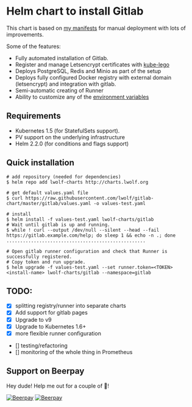 # Helm chart to install Gitlab

This chart is based on [my manifests](https://github.com/lwolf/kubernetes-gitlab) 
for manual deployment with lots of improvements.

 
Some of the features:
* Fully automated installation of Gitlab. 
* Register and manage Letsencrypt certificates with [kube-lego](https://github.com/jetstack/kube-lego)
* Deploys PostgreSQL, Redis and Minio as part of the setup
* Deploys fully configured Docker registry with external domain (letsencrypt) and integration with gitlab.
* Semi-automatic creating of Runner
* Ability to customize any of the [environment variables](https://github.com/sameersbn/docker-gitlab#available-configuration-parameters)

## Requirements
* Kubernetes 1.5 (for StatefulSets support).
* PV support on the underlying infrastructure
* Helm 2.2.0 (for conditions and flags support)

## Quick installation

```
# add repository (needed for dependencies)
$ helm repo add lwolf-charts http://charts.lwolf.org

# get default values.yaml file
$ curl https://raw.githubusercontent.com/lwolf/gitlab-chart/master/gitlab/values.yaml -o values-test.yaml

# install
$ helm install -f values-test.yaml lwolf-charts/gitlab
# Wait until gitlab is up and running.
$ while ! curl --output /dev/null --silent --head --fail https://gitlab.example.com/help; do sleep 1 && echo -n .; done
...................................................

# Open gitlab runner configuration and check that Runner is successfully registered.
# Copy token and run upgrade.
$ helm upgrade -f values-test.yaml --set runner.token=<TOKEN> <install-name> lwolf-charts/gitlab --namespace=gitlab
```

## TODO:
- [x] splitting registry/runner into separate charts
- [x] Add support for gitlab pages
- [x] Upgrade to v9
- [x] Upgrade to Kubernetes 1.6+
- [x] more flexible runner configuration
- [] testing/refactoring
- [] monitoring of the whole thing in Prometheus

## Support on Beerpay
Hey dude! Help me out for a couple of :beers:!

[![Beerpay](https://beerpay.io/lwolf/gitlab-chart/badge.svg?style=beer-square)](https://beerpay.io/lwolf/gitlab-chart)  [![Beerpay](https://beerpay.io/lwolf/gitlab-chart/make-wish.svg?style=flat-square)](https://beerpay.io/lwolf/gitlab-chart?focus=wish)